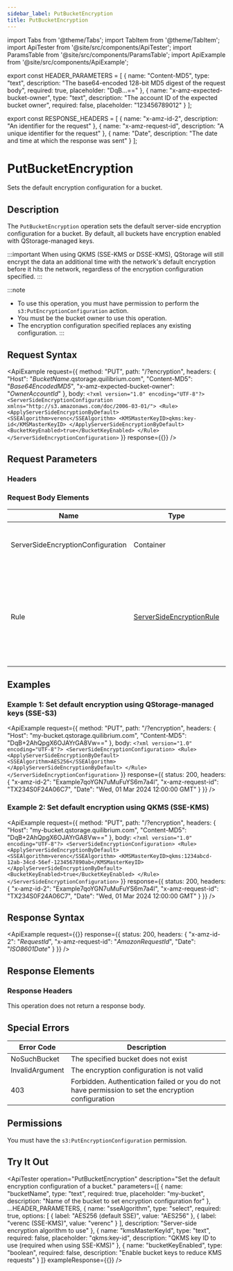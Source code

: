 ```yaml
---
sidebar_label: PutBucketEncryption
title: PutBucketEncryption
---
```


import Tabs from '@theme/Tabs';
import TabItem from '@theme/TabItem';
import ApiTester from '@site/src/components/ApiTester';
import ParamsTable from '@site/src/components/ParamsTable';
import ApiExample from '@site/src/components/ApiExample';

export const HEADER_PARAMETERS = [
  {
    name: "Content-MD5",
    type: "text",
    description: "The base64-encoded 128-bit MD5 digest of the request body",
    required: true,
    placeholder: "DqB...=="
  },
  {
    name: "x-amz-expected-bucket-owner",
    type: "text",
    description: "The account ID of the expected bucket owner",
    required: false,
    placeholder: "123456789012"
  }
];

export const RESPONSE_HEADERS = [
  {
    name: "x-amz-id-2",
    description: "An identifier for the request"
  },
  {
    name: "x-amz-request-id",
    description: "A unique identifier for the request"
  },
  {
    name: "Date",
    description: "The date and time at which the response was sent"
  }
];

# PutBucketEncryption

Sets the default encryption configuration for a bucket.

## Description

The `PutBucketEncryption` operation sets the default server-side encryption configuration for a bucket. By default, all buckets have encryption enabled with QStorage-managed keys.

:::important
When using QKMS (SSE-KMS or DSSE-KMS), QStorage will still encrypt the data an additional time with the network's default encryption before it hits the network, regardless of the encryption configuration specified.
:::

:::note
- To use this operation, you must have permission to perform the `s3:PutEncryptionConfiguration` action.
- You must be the bucket owner to use this operation.
- The encryption configuration specified replaces any existing configuration.
:::

## Request Syntax

<ApiExample
  request={{
    method: "PUT",
    path: "/?encryption",
    headers: {
      "Host": "_BucketName_.qstorage.quilibrium.com",
      "Content-MD5": "_Base64EncodedMD5_",
      "x-amz-expected-bucket-owner": "_OwnerAccountId_"
    },
    body: `<?xml version="1.0" encoding="UTF-8"?>
<ServerSideEncryptionConfiguration xmlns="http://s3.amazonaws.com/doc/2006-03-01/">
   <Rule>
      <ApplyServerSideEncryptionByDefault>
         <SSEAlgorithm>verenc</SSEAlgorithm>
         <KMSMasterKeyID>qkms:key-id</KMSMasterKeyID>
      </ApplyServerSideEncryptionByDefault>
      <BucketKeyEnabled>true</BucketKeyEnabled>
   </Rule>
</ServerSideEncryptionConfiguration>`
  }}
  response={{}}
/>

## Request Parameters

### Headers

<ParamsTable parameters={HEADER_PARAMETERS} />

### Request Body Elements

| Name | Type | Description | Required |
|------|------|-------------|-----------|
| ServerSideEncryptionConfiguration | Container | Container for server-side encryption configuration rules | Yes |
| Rule | [ServerSideEncryptionRule](../09-data-types/server-side-encryption-rule.md) | Container for a server-side encryption rule. The bucket encryption configuration can include only one rule. | Yes |

## Examples

### Example 1: Set default encryption using QStorage-managed keys (SSE-S3)

<ApiExample
  request={{
    method: "PUT",
    path: "/?encryption",
    headers: {
      "Host": "my-bucket.qstorage.quilibrium.com",
      "Content-MD5": "DqB+2AhQpgX6OJAYrGA8Vw=="
    },
    body: `<?xml version="1.0" encoding="UTF-8"?>
<ServerSideEncryptionConfiguration>
   <Rule>
      <ApplyServerSideEncryptionByDefault>
         <SSEAlgorithm>AES256</SSEAlgorithm>
      </ApplyServerSideEncryptionByDefault>
   </Rule>
</ServerSideEncryptionConfiguration>`
  }}
  response={{
    status: 200,
    headers: {
      "x-amz-id-2": "Example7qoYGN7uMuFuYS6m7a4l",
      "x-amz-request-id": "TX234S0F24A06C7",
      "Date": "Wed, 01 Mar 2024 12:00:00 GMT"
    }
  }}
/>

### Example 2: Set default encryption using QKMS (SSE-KMS)

<ApiExample
  request={{
    method: "PUT",
    path: "/?encryption",
    headers: {
      "Host": "my-bucket.qstorage.quilibrium.com",
      "Content-MD5": "DqB+2AhQpgX6OJAYrGA8Vw=="
    },
    body: `<?xml version="1.0" encoding="UTF-8"?>
<ServerSideEncryptionConfiguration>
   <Rule>
      <ApplyServerSideEncryptionByDefault>
         <SSEAlgorithm>verenc</SSEAlgorithm>
         <KMSMasterKeyID>qkms:1234abcd-12ab-34cd-56ef-1234567890ab</KMSMasterKeyID>
      </ApplyServerSideEncryptionByDefault>
      <BucketKeyEnabled>true</BucketKeyEnabled>
   </Rule>
</ServerSideEncryptionConfiguration>`
  }}
  response={{
    status: 200,
    headers: {
      "x-amz-id-2": "Example7qoYGN7uMuFuYS6m7a4l",
      "x-amz-request-id": "TX234S0F24A06C7",
      "Date": "Wed, 01 Mar 2024 12:00:00 GMT"
    }
  }}
/>

## Response Syntax

<ApiExample
  request={{}}
  response={{
    status: 200,
    headers: {
      "x-amz-id-2": "_RequestId_",
      "x-amz-request-id": "_AmazonRequestId_",
      "Date": "_ISO8601Date_"
    }
  }}
/>

## Response Elements

### Response Headers

<ParamsTable responseElements={RESPONSE_HEADERS} type="response" />

This operation does not return a response body.

## Special Errors

| Error Code | Description |
|------------|-------------|
| NoSuchBucket | The specified bucket does not exist |
| InvalidArgument | The encryption configuration is not valid |
| 403 | Forbidden. Authentication failed or you do not have permission to set the encryption configuration |

## Permissions

You must have the `s3:PutEncryptionConfiguration` permission.

## Try It Out

<ApiTester
  operation="PutBucketEncryption"
  description="Set the default encryption configuration of a bucket."
  parameters={[
    {
      name: "bucketName",
      type: "text",
      required: true,
      placeholder: "my-bucket",
      description: "Name of the bucket to set encryption configuration for"
    },
    ...HEADER_PARAMETERS,
    {
      name: "sseAlgorithm",
      type: "select",
      required: true,
      options: [
        { label: "AES256 (default SSE)", value: "AES256" },
        { label: "verenc (SSE-KMS)", value: "verenc" }
      ],
      description: "Server-side encryption algorithm to use"
    },
    {
      name: "kmsMasterKeyId",
      type: "text",
      required: false,
      placeholder: "qkms:key-id",
      description: "QKMS key ID to use (required when using SSE-KMS)"
    },
    {
      name: "bucketKeyEnabled",
      type: "boolean",
      required: false,
      description: "Enable bucket keys to reduce KMS requests"
    }
  ]}
  exampleResponse={{}}
/> 